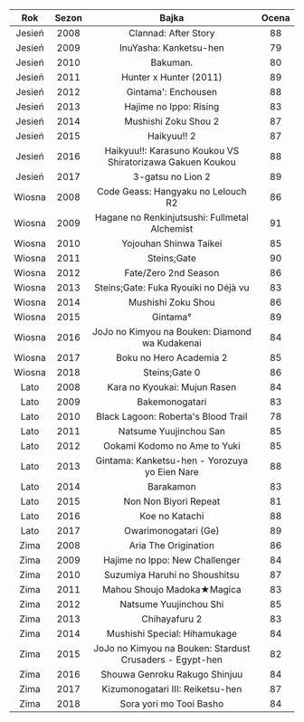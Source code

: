 Rok|Sezon|Bajka|Ocena
:-:|:-:|:-:|:-:
Jesień|2008|Clannad: After Story|88
Jesień|2009|InuYasha: Kanketsu-hen|79
Jesień|2010|Bakuman.|80
Jesień|2011|Hunter x Hunter (2011)|89
Jesień|2012|Gintama': Enchousen|88
Jesień|2013|Hajime no Ippo: Rising|83
Jesień|2014|Mushishi Zoku Shou 2|87
Jesień|2015|Haikyuu!! 2|87
Jesień|2016|Haikyuu!!: Karasuno Koukou VS Shiratorizawa Gakuen Koukou|88
Jesień|2017|3-gatsu no Lion 2|89
Wiosna|2008|Code Geass: Hangyaku no Lelouch R2|86
Wiosna|2009|Hagane no Renkinjutsushi: Fullmetal Alchemist|91
Wiosna|2010|Yojouhan Shinwa Taikei|85
Wiosna|2011|Steins;Gate|90
Wiosna|2012|Fate/Zero 2nd Season|86
Wiosna|2013|Steins;Gate: Fuka Ryouiki no Déjà vu|83
Wiosna|2014|Mushishi Zoku Shou|86
Wiosna|2015|Gintama°|89
Wiosna|2016|JoJo no Kimyou na Bouken: Diamond wa Kudakenai|84
Wiosna|2017|Boku no Hero Academia 2|85
Wiosna|2018|Steins;Gate 0|86
Lato|2008|Kara no Kyoukai: Mujun Rasen|84
Lato|2009|Bakemonogatari|83
Lato|2010|Black Lagoon: Roberta's Blood Trail|78
Lato|2011|Natsume Yuujinchou San|85
Lato|2012|Ookami Kodomo no Ame to Yuki|85
Lato|2013|Gintama: Kanketsu-hen - Yorozuya yo Eien Nare|88
Lato|2014|Barakamon|83
Lato|2015|Non Non Biyori Repeat|81
Lato|2016|Koe no Katachi|88
Lato|2017|Owarimonogatari (Ge)|89
Zima|2008|Aria The Origination|86
Zima|2009|Hajime no Ippo: New Challenger|84
Zima|2010|Suzumiya Haruhi no Shoushitsu|87
Zima|2011|Mahou Shoujo Madoka★Magica|83
Zima|2012|Natsume Yuujinchou Shi|85
Zima|2013|Chihayafuru 2|83
Zima|2014|Mushishi Special: Hihamukage|84
Zima|2015|JoJo no Kimyou na Bouken: Stardust Crusaders - Egypt-hen|82
Zima|2016|Shouwa Genroku Rakugo Shinjuu|84
Zima|2017|Kizumonogatari III: Reiketsu-hen|87
Zima|2018|Sora yori mo Tooi Basho|84